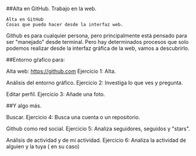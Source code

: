 ##Alta en GitHub. Trabajo en la web.

	Alta en GitHub
	Cosas que puedo hacer desde la interfaz web.

Github es para cualquier persona, pero principalmente está pensado para ser "manejado" desde terminal. Pero hay determinados procesos que solo podemos realizar desde la interfaz gráfica de la web, vamos a descubrirlo.

##Entorno gŕafico para:

Alta web: https://github.com
Ejercicio 1: Alta.

Análisis del entorno gráfico.
Ejercicio 2: Investiga lo que ves y pregunta.

Editar perfil.
Ejercicio 3: Añade una foto.

##Y algo más.

Buscar.
Ejercicio 4: Busca una cuenta o un repositorio.

Github como red social.
Ejercicio 5: Analiza seguidores, seguidos y "stars".

Análisis de actividad y de mi actividad.
Ejercicio 6: Analiza la actividad de alguien y la tuya ( en su caso)
